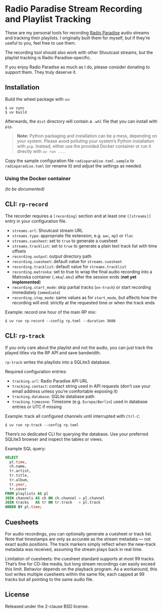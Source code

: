 # Radio Paradise Stream Recording and Playlist Tracking

These are my personal tools for recording [Radio Paradise][1] audio streams and
tracking their playlists. I originally built them for myself, but if they’re
useful to you, feel free to use them.

The recording tool should also work with other Shoutcast streams, but the
playlist tracking is Radio Paradise–specific.

If you enjoy Radio Paradise as much as I do, please consider donating to
support them. They truly deserve it.

## Installation

Build the wheel package with `uv`:

```console
$ uv sync
$ uv build
```

Afterwards, the `dist` directory will contain a `.whl` file that you can
install with `pip`.

> **Note:** Python packaging and installation can be a mess, depending on your
> system. Please avoid polluting your system’s Python installation with `pip`.
> Instead, either use the provided Docker container or run it directly with
> `uv run ...`.

Copy the sample configuration file `radioparadise.toml.sample` to
`radioparadise.toml` (or rename it) and adjust the settings as needed.

### Using the Docker container

*(to be documented)*

## CLI: `rp-record`

The recorder requires a `[recording]` section and at least one `[[streams]]`
entry in your configuration file.

- `streams.url`: Shoutcast stream URL
- `streams.type`: appropriate file extension, e.g. `aac`, `mp3` or `flac`
- `streams.cuesheet`: set to `true` to generate a cuesheet
- `streams.tracklist`: set to `true` to generate a plain text track list with
  time offsets
- `recording.output`: output directory path
- `recording.cuesheet`: default value for `streams.cuesheet`
- `recording.tracklist`: default value for `streams.tracklist`
- `recording.matroska`: set to true to wrap the final audio recording into a
  Matroska container (`.mka`/`.mkv`) after the session ends (**not yet
  implemented**)
- `recording.start_mode`: skip partial tracks (`on-track`) or start recording
  immediately (`immediate`)
- `recording.stop_mode`: same values as for `start_mode`, but affects how the
  recording will end: strictly at the requested time or when the track ends

Example: record one hour of the main RP mix:

```console
$ uv run rp-record --config rp.toml --duration 3600
```

## CLI: `rp-track`

If you only care about the playlist and not the audio, you can just track
the played titles via the RP API and save bandwidth.

`rp-track` writes the playlists into a SQLite3 database.

Required configuration entries:

- `tracking.url`: Radio Paradise API URL
- `tracking.contact`: contact string used in API requests (don’t use your
  email address unless you’re comfortable exposing it)
- `tracking.database`: SQLite database path
- `tracking.timezone`: Timezone (e.g. `Europe/Berlin`) used in database
  entries or UTC if missing

Example: track all configured channels until interrupted with `Ctrl-C`:

```console
$ uv run rp-track --config rp.toml
```

There’s no dedicated CLI for querying the database. Use your preferred
SQLite3 browser and inspect the tables or views.

Example SQL query:

```sql
SELECT
  pl.time,
  ch.name,
  tr.artist,
  tr.title,
  tr.album,
  tr.year,
  tr.cover
FROM playlists AS pl
JOIN channels AS ch ON ch.channel = pl.channel
JOIN tracks   AS tr ON tr.track   = pl.track
ORDER BY pl.time;
```

## Cuesheets

For audio recordings, you can optionally generate a cuesheet or track list.
Note that timestamps are only as accurate as the stream metadata — not exact
audio positions. The track markers simply reflect when the new-track metadata
was received, assuming the stream plays back in real time.

Limitation of cuesheets: the cuesheet standard supports at most 99 tracks.
That’s fine for CD-like media, but long stream recordings can easily exceed this
limit. Behavior depends on the playback program. As a workaround, this tool
writes multiple cuesheets within the same file, each capped at 99 tracks but all
pointing to the same audio file.

## License

Released under the 2-clause BSD license.

[1]: https://radioparadise.com/
